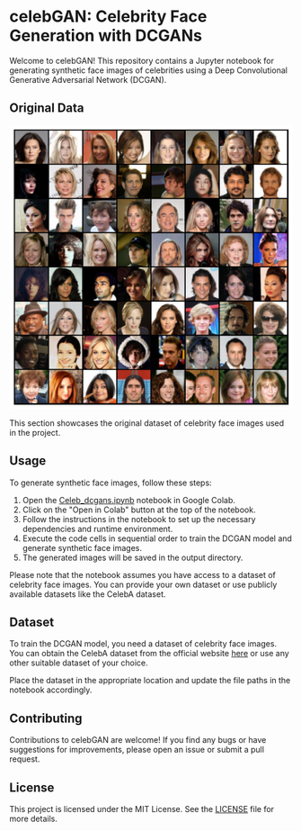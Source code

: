 # celebGAN: Celebrity Face Generation with DCGANs

Welcome to celebGAN! This repository contains a Jupyter notebook for generating synthetic face images of celebrities using a Deep Convolutional Generative Adversarial Network (DCGAN).

## Original Data

![Original Data](Original.png)

This section showcases the original dataset of celebrity face images used in the project. 

## Usage

To generate synthetic face images, follow these steps:

1. Open the [Celeb_dcgans.ipynb](https://github.com/SYED-M-HUSSAIN/celebGAN-Celebrity-Face-Generation/blob/main/Celeb_dcgan.ipynb) notebook in Google Colab.
2. Click on the "Open in Colab" button at the top of the notebook.
3. Follow the instructions in the notebook to set up the necessary dependencies and runtime environment.
4. Execute the code cells in sequential order to train the DCGAN model and generate synthetic face images.
5. The generated images will be saved in the output directory.

Please note that the notebook assumes you have access to a dataset of celebrity face images. You can provide your own dataset or use publicly available datasets like the CelebA dataset.

## Dataset

To train the DCGAN model, you need a dataset of celebrity face images. You can obtain the CelebA dataset from the official website [here](https://www.kaggle.com/datasets/jessicali9530/celeba-dataset) or use any other suitable dataset of your choice.

Place the dataset in the appropriate location and update the file paths in the notebook accordingly.

## Contributing

Contributions to celebGAN are welcome! If you find any bugs or have suggestions for improvements, please open an issue or submit a pull request.

## License

This project is licensed under the MIT License. See the [LICENSE](LICENSE) file for more details.
